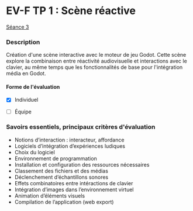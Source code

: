 # EV-F TP 1 : Scène réactive

[Séance 3](../../../01-deroulement/03/)

### Description

Création d'une scène interactive avec le moteur de jeu Godot. Cette scène explore la combinaison entre réactivité audiovisuelle et interactions avec le clavier, au même temps que les fonctionnalités de base pour l'intégration média en Godot.

#### Forme de l'évaluation

* [x] Individuel
* [ ] Équipe


### Savoirs essentiels, principaux critères d'évaluation

- Notions d’interaction : interacteur, affordance
- Logiciels d’intégration d’expériences ludiques
- Choix du logiciel
- Environnement de programmation
- Installation et configuration des ressources nécessaires
- Classement des fichiers et des médias
- Déclenchement d’échantillons sonores
- Effets combinatoires entre intéractions de clavier
- Intégration d’images dans l’environnement virtuel
- Animation d’éléments visuels
- Compilation de l’application (web export)   
